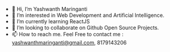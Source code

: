 - 👋 Hi, I’m Yashwanth Maringanti
- 👀 I’m interested in Web Development and Artificial Intelligence.
- 🌱 I’m currently learning ReactJS
- 💞️ I’m looking to collaborate on Github Open Source Projects.
- 📫 How to reach me. Feel Free to contact me : yashwanthmaringanti@gmail.com, 8179143206

<!---
MaringantiYashwanth/MaringantiYashwanth is a ✨ special ✨ repository because I am going to contribute to open source from 12-Dec-2022. 
I hope I can contribute every day. 
--->

